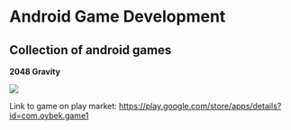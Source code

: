 # Android Game Development
Collection of android games
--

**2048 Gravity**

![](ttps://gfycat.com/CreepySkeletalFirefly)

Link to game on play market:
https://play.google.com/store/apps/details?id=com.oybek.game1


